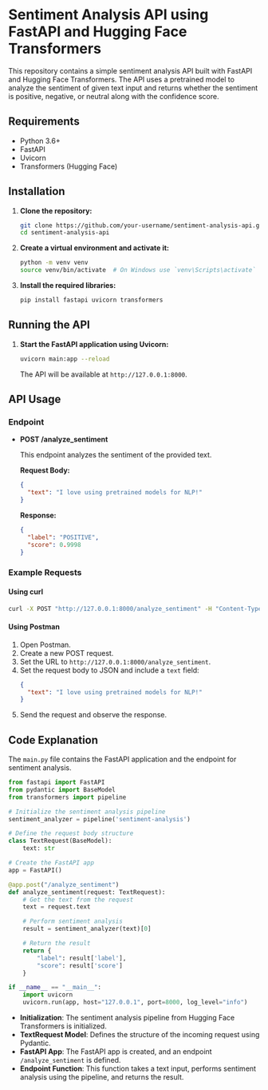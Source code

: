 # Sentiment Analysis API using FastAPI and Hugging Face Transformers

This repository contains a simple sentiment analysis API built with FastAPI and Hugging Face Transformers. The API uses a pretrained model to analyze the sentiment of given text input and returns whether the sentiment is positive, negative, or neutral along with the confidence score.

## Requirements

- Python 3.6+
- FastAPI
- Uvicorn
- Transformers (Hugging Face)

## Installation

1. **Clone the repository:**

   ```bash
   git clone https://github.com/your-username/sentiment-analysis-api.git
   cd sentiment-analysis-api
   ```

2. **Create a virtual environment and activate it:**

   ```bash
   python -m venv venv
   source venv/bin/activate  # On Windows use `venv\Scripts\activate`
   ```

3. **Install the required libraries:**

   ```bash
   pip install fastapi uvicorn transformers
   ```

## Running the API

1. **Start the FastAPI application using Uvicorn:**

   ```bash
   uvicorn main:app --reload
   ```

   The API will be available at `http://127.0.0.1:8000`.

## API Usage

### Endpoint

- **POST /analyze_sentiment**

  This endpoint analyzes the sentiment of the provided text.

  **Request Body:**

  ```json
  {
    "text": "I love using pretrained models for NLP!"
  }
  ```

  **Response:**

  ```json
  {
    "label": "POSITIVE",
    "score": 0.9998
  }
  ```

### Example Requests

#### Using curl

```bash
curl -X POST "http://127.0.0.1:8000/analyze_sentiment" -H "Content-Type: application/json" -d '{"text": "I love using pretrained models for NLP!"}'
```

#### Using Postman

1. Open Postman.
2. Create a new POST request.
3. Set the URL to `http://127.0.0.1:8000/analyze_sentiment`.
4. Set the request body to JSON and include a `text` field:
   ```json
   {
     "text": "I love using pretrained models for NLP!"
   }
   ```
5. Send the request and observe the response.

## Code Explanation

The `main.py` file contains the FastAPI application and the endpoint for sentiment analysis.

```python
from fastapi import FastAPI
from pydantic import BaseModel
from transformers import pipeline

# Initialize the sentiment analysis pipeline
sentiment_analyzer = pipeline('sentiment-analysis')

# Define the request body structure
class TextRequest(BaseModel):
    text: str

# Create the FastAPI app
app = FastAPI()

@app.post("/analyze_sentiment")
def analyze_sentiment(request: TextRequest):
    # Get the text from the request
    text = request.text

    # Perform sentiment analysis
    result = sentiment_analyzer(text)[0]

    # Return the result
    return {
        "label": result['label'],
        "score": result['score']
    }

if __name__ == "__main__":
    import uvicorn
    uvicorn.run(app, host="127.0.0.1", port=8000, log_level="info")
```

- **Initialization**: The sentiment analysis pipeline from Hugging Face Transformers is initialized.
- **TextRequest Model**: Defines the structure of the incoming request using Pydantic.
- **FastAPI App**: The FastAPI app is created, and an endpoint `/analyze_sentiment` is defined.
- **Endpoint Function**: This function takes a text input, performs sentiment analysis using the pipeline, and returns the result.
